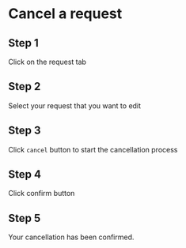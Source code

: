 # Cancel a request

## Step 1
Click on the request tab

## Step 2
Select your request that you want to edit

## Step 3
Click `cancel` button to start the cancellation process

## Step 4
Click confirm button

## Step 5
Your cancellation has been confirmed.

